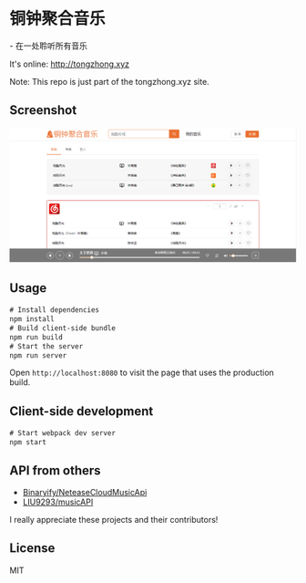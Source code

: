 # 铜钟聚合音乐
<p>- 在一处聆听所有音乐</p>
<p>It's online: <a href="http://tongzhong.xyz">http://tongzhong.xyz</a> </p>
<p> Note: This repo is just part of the tongzhong.xyz site.</p>


## Screenshot
<img src="./screenshots/tongzhong.PNG">

## Usage
    # Install dependencies
    npm install
    # Build client-side bundle
    npm run build
    # Start the server
    npm run server
Open `http://localhost:8080` to visit the page that uses the production build.

## Client-side development
    # Start webpack dev server
    npm start

## API from others
<ul>
<li><a href="https://github.com/Binaryify/NeteaseCloudMusicApi">Binaryify/NeteaseCloudMusicApi</a></li>
<li><a href="https://github.com/LIU9293/musicAPI">LIU9293/musicAPI</a></li>
</ul>
I really appreciate these projects and their contributors!

## License
MIT
